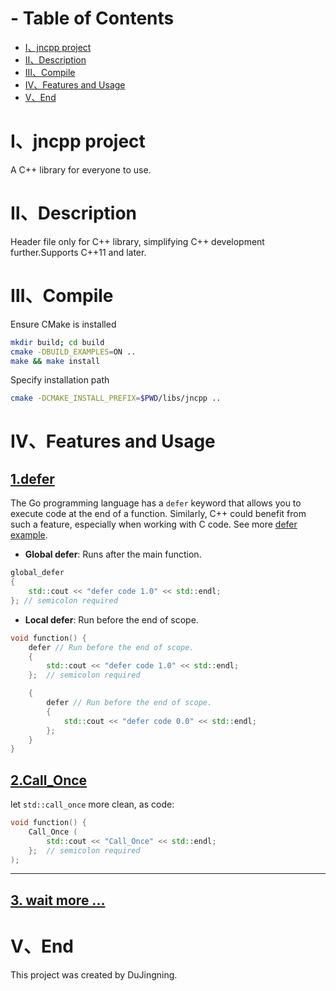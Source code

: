 # - Table of Contents
- [Ⅰ、jncpp project](#ⅰjncpp-project)
- [Ⅱ、Description](#ⅱdescription)
- [Ⅲ、Compile](#ⅲcompile)
- [Ⅳ、Features and Usage](#ⅳfeatures-and-usage)
- [Ⅴ、End](#ⅴend)

# Ⅰ、jncpp project
A C++ library for everyone to use.

# Ⅱ、Description
Header file only for C++ library, simplifying C++ development further.Supports C++11 and later.

# Ⅲ、Compile
Ensure CMake is installed
```bash
mkdir build; cd build
cmake -DBUILD_EXAMPLES=ON ..
make && make install
```
Specify installation path
```bash
cmake -DCMAKE_INSTALL_PREFIX=$PWD/libs/jncpp ..
```

# Ⅳ、Features and Usage

## [1.defer](https://github.com/dujingning/jncpp/blob/main/examples/defer.cpp)
The Go programming language has a `defer` keyword that allows you to execute code at the end of a function. Similarly, C++ could benefit from such a feature, especially when working with C code. See more  [defer example](https://github.com/dujingning/jncpp/blob/main/examples/defer.cpp).

- **Global defer**: Runs after the main function.
```cpp
global_defer
{
    std::cout << "defer code 1.0" << std::endl;
}; // semicolon required
```

- **Local defer**: Run before the end of scope.
```cpp
void function() {
    defer // Run before the end of scope.
    {
        std::cout << "defer code 1.0" << std::endl;
    };  // semicolon required

    {
        defer // Run before the end of scope.
        {
            std::cout << "defer code 0.0" << std::endl;
        };  
    }
}
```
## [2.Call_Once](https://github.com/dujingning/jncpp/blob/main/examples/call_once.cpp)
let `std::call_once` more clean, as code:
```cpp
void function() {
    Call_Once (
        std::cout << "Call_Once" << std::endl;
    };  // semicolon required
);
```
---
## [3. wait more ...](https://github.com/dujingning/jncpp)


# Ⅴ、End
This project was created by DuJingning.